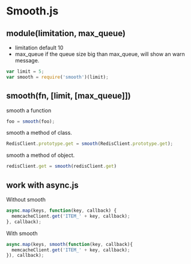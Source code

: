 Smooth.js
====

module(limitation, max_queue)
----
* limitation default 10
* max_queue if the queue size big than max_queue, will show an warn message.

```js
var limit = 5;
var smooth = require('smooth')(limit);
```

smooth(fn, [limit, [max_queue]])
----

smooth a function
```js
foo = smooth(foo);
```

smooth a method of class.
```js
RedisClient.prototype.get = smooth(RedisClient.prototype.get);
```

smooth a method of object.
```js
redisClient.get = smooth(redisClient.get)
```

work with async.js
----

Without smooth
```js
async.map(keys, function(key, callback) {
  memcacheClient.get('ITEM_' + key, callback);
}, callback);
```

With smooth
```js
async.map(keys, smooth(function(key, callback){
  memcacheClient.get('ITEM_' + key, callback);
}), callback);
```